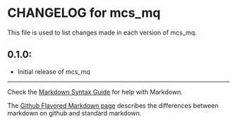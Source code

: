 # CHANGELOG for mcs_mq

This file is used to list changes made in each version of mcs_mq.

## 0.1.0:

* Initial release of mcs_mq

- - -
Check the [Markdown Syntax Guide](http://daringfireball.net/projects/markdown/syntax) for help with Markdown.

The [Github Flavored Markdown page](http://github.github.com/github-flavored-markdown/) describes the differences between markdown on github and standard markdown.
